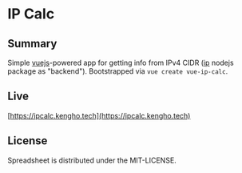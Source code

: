 # IP Calc

## Summary

Simple [vuejs](https://vuejs.org/)-powered app for getting info from IPv4 CIDR ([ip](https://www.npmjs.com/package/ip) nodejs package as "backend"). Bootstrapped via `vue create vue-ip-calc`.

## Live

[https://ipcalc.kengho.tech](https://ipcalc.kengho.tech)

## License

Spreadsheet is distributed under the MIT-LICENSE.
